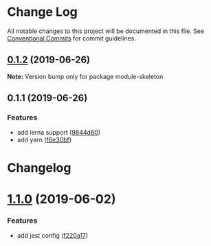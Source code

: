 # Change Log

All notable changes to this project will be documented in this file.
See [Conventional Commits](https://conventionalcommits.org) for commit guidelines.

## [0.1.2](https://github.com/ciklum-digital/module-skeleton/compare/v0.1.1...v0.1.2) (2019-06-26)

**Note:** Version bump only for package module-skeleton





## 0.1.1 (2019-06-26)


### Features

* add lerna support ([9844d60](https://github.com/ciklum-digital/module-skeleton/commit/9844d60))
* add yarn ([f6e30bf](https://github.com/ciklum-digital/module-skeleton/commit/f6e30bf))





# Changelog

# [1.1.0](https://github.com/ciklum-digital/module-skeleton/compare/v1.0.0...v1.1.0) (2019-06-02)


### Features

* add jest config ([f220a17](https://github.com/ciklum-digital/module-skeleton/commit/f220a17))
